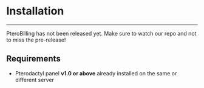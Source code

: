 # Installation
<hr>

PteroBilling has not been released yet. Make sure to watch our repo and not to miss the pre-release!

## Requirements
- Pterodactyl panel **v1.0 or above** already installed on the same or different server
